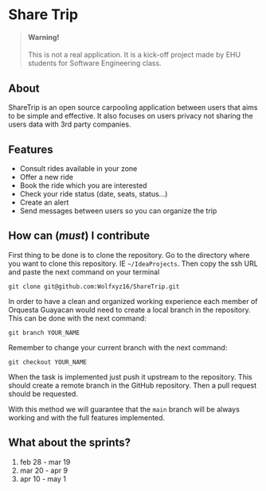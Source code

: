 # Share Trip

> #### **Warning!**
> This is not a real application. It is a kick-off project made by EHU students for Software Engineering class.

## About

ShareTrip is an open source carpooling application between users that aims to be simple and effective. It also focuses on users privacy not sharing the users data with 3rd party companies.

## Features

* Consult rides available in your zone
* Offer a new ride
* Book the ride which you are interested
* Check your ride status (date, seats, status...)
* Create an alert 
* Send messages between users so you can organize the trip

## How can (*must*) I contribute

First thing to be done is to clone the repository. Go to the directory where you want to clone this repository. IE ``~/IdeaProjects``. Then copy the ssh URL and paste the next command on your terminal

``git clone git@github.com:Wolfxyz16/ShareTrip.git``

In order to have a clean and organized working experience each member of Orquesta Guayacan would need to create a local branch in the repository. This can be done with the next command:

``git branch YOUR_NAME``

Remember to change your current branch with the next command:

``git checkout YOUR_NAME``

When the task is implemented just push it upstream to the repository. This should create a remote branch in the GitHub repository. Then a pull request should be requested.

With this method we will guarantee that the `main` branch will be always working and with the full features implemented.

## What about the sprints?
1. feb 28 - mar 19
2. mar 20 - apr 9
3. apr 10 - may 1
